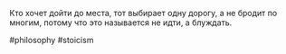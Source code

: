 Кто хочет дойти до места, тот выбирает одну дорогу, а не бродит по многим, потому что это называется не идти, а блуждать.

#philosophy #stoicism